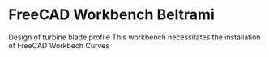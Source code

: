# FreeCAD Workbench Beltrami
Design of turbine blade profile
This workbench necessitates the installation of FreeCAD Workbech Curves
